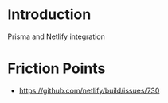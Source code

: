# Introduction

Prisma and Netlify integration

# Friction Points

- https://github.com/netlify/build/issues/730
